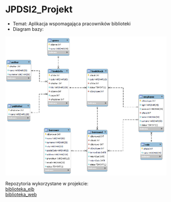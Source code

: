 # JPDSI2_Projekt
* Temat: Aplikacja wspomagająca pracowników biblioteki
* Diagram bazy: 

![Diagram](BazaD/Diagram.png)

Repozytoria wykorzystane w projekcie:  
[biblioteka_ejb](https://github.com/nowakrafal9/biblioteka_ejb)  
[biblioteka_web](https://github.com/nowakrafal9/biblioteka_web)  
